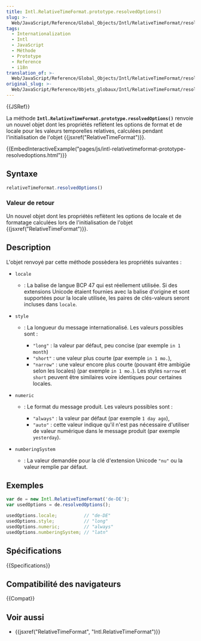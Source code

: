 ```yaml
---
title: Intl.RelativeTimeFormat.prototype.resolvedOptions()
slug: >-
  Web/JavaScript/Reference/Global_Objects/Intl/RelativeTimeFormat/resolvedOptions
tags:
  - Internationalization
  - Intl
  - JavaScript
  - Méthode
  - Prototype
  - Reference
  - i18n
translation_of: >-
  Web/JavaScript/Reference/Global_Objects/Intl/RelativeTimeFormat/resolvedOptions
original_slug: >-
  Web/JavaScript/Reference/Objets_globaux/Intl/RelativeTimeFormat/resolvedOptions
---
```


{{JSRef}}

La méthode **`Intl.RelativeTimeFormat.prototype.resolvedOptions()`** renvoie un nouvel objet dont les propriétés reflètent les options de format et de locale pour les valeurs temporelles relatives, calculées pendant l'initialisation de l'objet {{jsxref("RelativeTimeFormat")}}.

{{EmbedInteractiveExample("pages/js/intl-relativetimeformat-prototype-resolvedoptions.html")}}

## Syntaxe

```js
relativeTimeFormat.resolvedOptions()
```

### Valeur de retour

Un nouvel objet dont les propriétés reflètent les options de locale et de formatage calculées lors de l'initialisation de l'objet {{jsxref("RelativeTimeFormat")}}.

## Description

L'objet renvoyé par cette méthode possèdera les propriétés suivantes :

- `locale`
  - : La balise de langue BCP 47 qui est réellement utilisée. Si des extensions Unicode étaient fournies avec la balise d'origine et sont supportées pour la locale utilisée, les paires de clés-valeurs seront incluses dans `locale`.
- `style`

  - : La longueur du message internationalisé. Les valeurs possibles sont :

    - `"long"` : la valeur par défaut, peu concise (par exemple `in 1 month`)
    - `"short"` : une valeur plus courte (par exemple `in 1 mo.`),
    - `"narrow"` : une valeur encore plus courte (pouvant être ambigüe selon les locales) (par exemple `in 1 mo.`). Les styles `narrow` et `short` peuvent être similaires voire identiques pour certaines locales.

- `numeric`

  - : Le format du message produit. Les valeurs possibles sont :

    - `"always"` : la valeur par défaut (par exemple `1 day ago`),
    - `"auto"` : cette valeur indique qu'il n'est pas nécessaire d'utiliser de valeur numérique dans le message produit (par exemple `yesterday`).

- `numberingSystem`
  - : La valeur demandée pour la clé d'extension Unicode `"nu"` ou la valeur remplie par défaut.

## Exemples

```js
var de = new Intl.RelativeTimeFormat('de-DE');
var usedOptions = de.resolvedOptions();

usedOptions.locale;          // "de-DE"
usedOptions.style;           // "long"
usedOptions.numeric;         // "always"
usedOptions.numberingSystem; // "latn"
```

## Spécifications

{{Specifications}}

## Compatibilité des navigateurs

{{Compat}}

## Voir aussi

- {{jsxref("RelativeTimeFormat", "Intl.RelativeTimeFormat")}}
